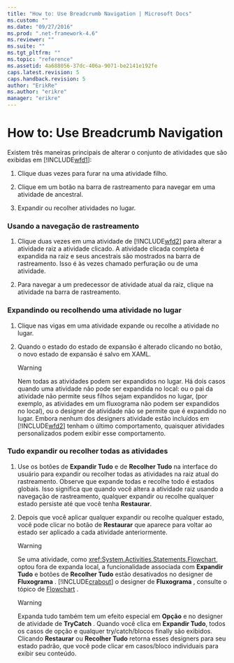 ```yaml
---
title: "How to: Use Breadcrumb Navigation | Microsoft Docs"
ms.custom: ""
ms.date: "09/27/2016"
ms.prod: ".net-framework-4.6"
ms.reviewer: ""
ms.suite: ""
ms.tgt_pltfrm: ""
ms.topic: "reference"
ms.assetid: 4a688056-37dc-406a-9071-be2141e192fe
caps.latest.revision: 5
caps.handback.revision: 5
author: "ErikRe"
ms.author: "erikre"
manager: "erikre"
---
```

# How to: Use Breadcrumb Navigation
Existem três maneiras principais de alterar o conjunto de atividades que são exibidas em [!INCLUDE[wfd1](../workflow-designer/includes/wfd1_md.md)]:  
  
1.  Clique duas vezes para furar na uma atividade filho.  
  
2.  Clique em um botão na barra de rastreamento para navegar em uma atividade de ancestral.  
  
3.  Expandir ou recolher atividades no lugar.  
  
### Usando a navegação de rastreamento  
  
1.  Clique duas vezes em uma atividade de [!INCLUDE[wfd2](../workflow-designer/includes/wfd2_md.md)] para alterar a atividade raiz a atividade clicado.  A atividade clicada completa é expandida na raiz e seus ancestrais são mostrados na barra de rastreamento.  Isso é às vezes chamado perfuração ou de uma atividade.  
  
2.  Para navegar a um predecessor de atividade atual da raiz, clique na atividade na barra de rastreamento.  
  
### Expandindo ou recolhendo uma atividade no lugar  
  
1.  Clique nas vigas em uma atividade expande ou recolhe a atividade no lugar.  
  
2.  Quando o estado do estado de expansão é alterado clicando no botão, o novo estado de expansão é salvo em XAML.  
  
    > [!WARNING]
    >  Nem todas as atividades podem ser expandidos no lugar.  Há dois casos quando uma atividade não pode ser expandida no local: ou o pai da atividade não permite seus filhos sejam expandidos no lugar, \(por exemplo, as atividades em um fluxograma não podem ser expandidos no local\), ou o designer de atividade não se permite que é expandido no lugar.  Embora nenhum dos designers atividade estão incluídos em [!INCLUDE[wfd2](../workflow-designer/includes/wfd2_md.md)] tenham o último comportamento, quaisquer atividades personalizados podem exibir esse comportamento.  
  
### Tudo expandir ou recolher todas as atividades  
  
1.  Use os botões de **Expandir Tudo** e de **Recolher Tudo** na interface do usuário para expandir ou recolher todas as atividades na raiz atual do rastreamento.  Observe que expande todas e recolhe todo é estados globais.  Isso significa que quando você altera a atividade raiz usando a navegação de rastreamento, qualquer expandir ou recolhe qualquer estado persiste até que você tenha **Restaurar**.  
  
2.  Depois que você aplicar qualquer expandir ou recolhe qualquer estado, você pode clicar no botão de **Restaurar** que aparece para voltar ao estado ser aplicado a cada atividade anteriormente.  
  
    > [!WARNING]
    >  Se uma atividade, como <xref:System.Activities.Statements.Flowchart>, optou fora de expanda local, a funcionalidade associada com **Expandir Tudo** e botões de **Recolher Tudo** estão desativados no designer de **Fluxograma** .  [!INCLUDE[crabout](../test/includes/crabout_md.md)] o designer de **Fluxograma** , consulte o tópico de [Flowchart](../workflow-designer/flowchart-activity-designer.md) .  
  
    > [!WARNING]
    >  Expanda tudo também tem um efeito especial em **Opção** e no designer de atividade de **TryCatch** .  Quando você clica em **Expandir Tudo**, todos os casos de opção e qualquer try\/catch\/blocos finally são exibidos.  Clicando **Restaurar** ou **Recolher Tudo** retorna esses designers para seu estado padrão, que você pode clicar em casos\/bloco individuais para exibir seu conteúdo.